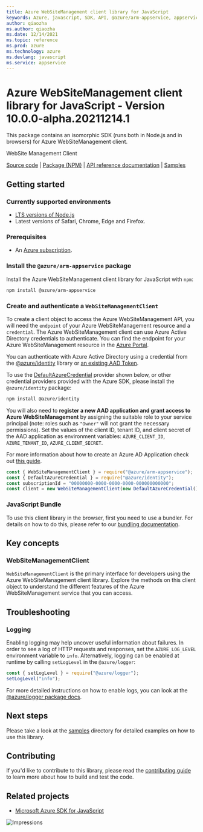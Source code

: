 ```yaml
---
title: Azure WebSiteManagement client library for JavaScript
keywords: Azure, javascript, SDK, API, @azure/arm-appservice, appservice
author: qiaozha
ms.author: qiaozha
ms.date: 12/14/2021
ms.topic: reference
ms.prod: azure
ms.technology: azure
ms.devlang: javascript
ms.service: appservice
---
```

# Azure WebSiteManagement client library for JavaScript - Version 10.0.0-alpha.20211214.1 


This package contains an isomorphic SDK (runs both in Node.js and in browsers) for Azure WebSiteManagement client.

WebSite Management Client

[Source code](https://github.com/Azure/azure-sdk-for-js/tree/main/sdk/appservice/arm-appservice) |
[Package (NPM)](https://www.npmjs.com/package/@azure/arm-appservice) |
[API reference documentation](https://docs.microsoft.com/javascript/api/@azure/arm-appservice) |
[Samples](https://github.com/Azure-Samples/azure-samples-js-management)

## Getting started

### Currently supported environments

- [LTS versions of Node.js](https://nodejs.org/about/releases/)
- Latest versions of Safari, Chrome, Edge and Firefox.

### Prerequisites

- An [Azure subscription][azure_sub].

### Install the `@azure/arm-appservice` package

Install the Azure WebSiteManagement client library for JavaScript with `npm`:

```bash
npm install @azure/arm-appservice
```

### Create and authenticate a `WebSiteManagementClient`

To create a client object to access the Azure WebSiteManagement API, you will need the `endpoint` of your Azure WebSiteManagement resource and a `credential`. The Azure WebSiteManagement client can use Azure Active Directory credentials to authenticate.
You can find the endpoint for your Azure WebSiteManagement resource in the [Azure Portal][azure_portal].

You can authenticate with Azure Active Directory using a credential from the [@azure/identity][azure_identity] library or [an existing AAD Token](https://github.com/Azure/azure-sdk-for-js/blob/master/sdk/identity/identity/samples/AzureIdentityExamples.md#authenticating-with-a-pre-fetched-access-token).

To use the [DefaultAzureCredential][defaultazurecredential] provider shown below, or other credential providers provided with the Azure SDK, please install the `@azure/identity` package:

```bash
npm install @azure/identity
```

You will also need to **register a new AAD application and grant access to Azure WebSiteManagement** by assigning the suitable role to your service principal (note: roles such as `"Owner"` will not grant the necessary permissions).
Set the values of the client ID, tenant ID, and client secret of the AAD application as environment variables: `AZURE_CLIENT_ID`, `AZURE_TENANT_ID`, `AZURE_CLIENT_SECRET`.

For more information about how to create an Azure AD Application check out [this guide](https://docs.microsoft.com/azure/active-directory/develop/howto-create-service-principal-portal).

```javascript
const { WebSiteManagementClient } = require("@azure/arm-appservice");
const { DefaultAzureCredential } = require("@azure/identity");
const subscriptionId = "00000000-0000-0000-0000-000000000000";
const client = new WebSiteManagementClient(new DefaultAzureCredential(), subscriptionId);
```


### JavaScript Bundle
To use this client library in the browser, first you need to use a bundler. For details on how to do this, please refer to our [bundling documentation](https://aka.ms/AzureSDKBundling).

## Key concepts

### WebSiteManagementClient

`WebSiteManagementClient` is the primary interface for developers using the Azure WebSiteManagement client library. Explore the methods on this client object to understand the different features of the Azure WebSiteManagement service that you can access.

## Troubleshooting

### Logging

Enabling logging may help uncover useful information about failures. In order to see a log of HTTP requests and responses, set the `AZURE_LOG_LEVEL` environment variable to `info`. Alternatively, logging can be enabled at runtime by calling `setLogLevel` in the `@azure/logger`:

```javascript
const { setLogLevel } = require("@azure/logger");
setLogLevel("info");
```

For more detailed instructions on how to enable logs, you can look at the [@azure/logger package docs](https://github.com/Azure/azure-sdk-for-js/tree/main/sdk/core/logger).

## Next steps

Please take a look at the [samples](https://github.com/Azure-Samples/azure-samples-js-management) directory for detailed examples on how to use this library.

## Contributing

If you'd like to contribute to this library, please read the [contributing guide](https://github.com/Azure/azure-sdk-for-js/blob/main/CONTRIBUTING.md) to learn more about how to build and test the code.

## Related projects

- [Microsoft Azure SDK for JavaScript](https://github.com/Azure/azure-sdk-for-js)

![Impressions](https://azure-sdk-impressions.azurewebsites.net/api/impressions/azure-sdk-for-js%2Fsdk%2Fappservice%2Farm-appservice%2FREADME.png)

[azure_cli]: https://docs.microsoft.com/cli/azure
[azure_sub]: https://azure.microsoft.com/free/
[azure_sub]: https://azure.microsoft.com/free/
[azure_portal]: https://portal.azure.com
[azure_identity]: https://github.com/Azure/azure-sdk-for-js/tree/main/sdk/identity/identity
[defaultazurecredential]: https://github.com/Azure/azure-sdk-for-js/tree/main/sdk/identity/identity#defaultazurecredential

